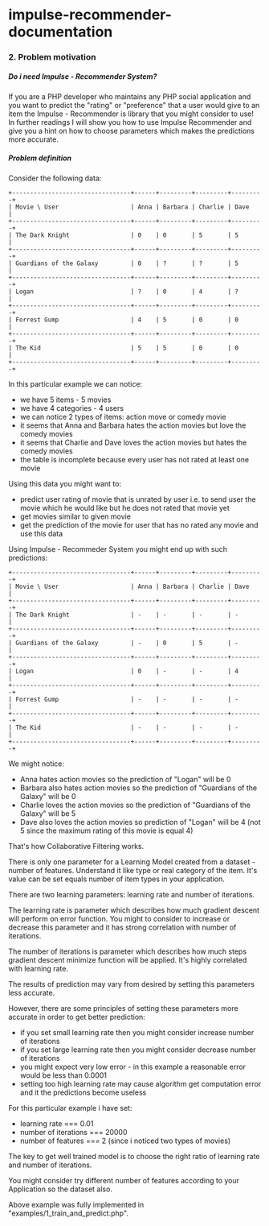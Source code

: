 # impulse-recommender-documentation

### 2. Problem motivation

##### Do i need Impulse - Recommender System? 
If you are a PHP developer who maintains any PHP social application and you
want to predict the "rating" or "preference" that a user would give to an item
the Impulse - Recommender is library that you might consider to use!
In further readings I will show you how to use Impulse Recommender
and give you a hint on how to choose parameters which makes the predictions
more accurate.

##### Problem definition

Consider the following data:

```
+---------------------------------+------+---------+---------+---------+
| Movie \ User                    | Anna | Barbara | Charlie | Dave    |
+---------------------------------+------+---------+---------+---------+
| The Dark Knight                 | 0    | 0       | 5       | 5       |
+---------------------------------+------+---------+---------+---------+
| Guardians of the Galaxy         | 0    | ?       | ?       | 5       |
+---------------------------------+------+---------+---------+---------+
| Logan                           | ?    | 0       | 4       | ?       |
+---------------------------------+------+---------+---------+---------+
| Forrest Gump                    | 4    | 5       | 0       | 0       |
+---------------------------------+------+---------+---------+---------+
| The Kid                         | 5    | 5       | 0       | 0       |
+---------------------------------+------+---------+---------+---------+
```

In this particular example we can notice:
 - we have 5 items - 5 movies
 - we have 4 categories - 4 users
 - we can notice 2 types of items: action move or comedy movie
 - it seems that Anna and Barbara hates the action movies but love the comedy
 movies
 - it seems that Charlie and Dave loves the action movies but hates the 
 comedy movies
 - the table is incomplete because every user has not rated at least one movie
 
Using this data you might want to:
 - predict user rating of movie that is unrated by user i.e. to send user
 the movie which he would like but he does not rated that movie yet
 - get movies similar to given movie
 - get the prediction of the movie for user that has no rated any movie and use this data
 
Using Impulse - Recommeder System you might end up with such predictions:

```
+---------------------------------+------+---------+---------+---------+
| Movie \ User                    | Anna | Barbara | Charlie | Dave    |
+---------------------------------+------+---------+---------+---------+
| The Dark Knight                 | -    | -       | -       | -       |
+---------------------------------+------+---------+---------+---------+
| Guardians of the Galaxy         | -    | 0       | 5       | -       |
+---------------------------------+------+---------+---------+---------+
| Logan                           | 0    | -       | -       | 4       |
+---------------------------------+------+---------+---------+---------+
| Forrest Gump                    | -    | -       | -       | -       |
+---------------------------------+------+---------+---------+---------+
| The Kid                         | -    | -       | -       | -       |
+---------------------------------+------+---------+---------+---------+
```

We might notice:
 - Anna hates action movies so the prediction of "Logan" will be 0
 - Barbara also hates action movies so the prediction of "Guardians of the Galaxy" will be 0
 - Charlie loves the action movies so the prediction of "Guardians of the Galaxy" will be 5
 - Dave also loves the action movies so prediction of "Logan" will be 4 
 (not 5 since the maximum rating of this movie is equal 4)

That's how Collaborative Filtering works.

There is only one parameter for a Learning Model created from a dataset - number of features. Understand 
it like
type or real category of the item. It's value can be set equals number of item types in your 
application.

There are two learning parameters: learning rate and number of iterations.

The learning rate is parameter which describes how much gradient descent will perform on
error function. You might to consider to increase or decrease this parameter and it has strong
correlation with number of iterations.

The number of iterations is parameter which describes how much steps gradient descent minimize function
will be applied. It's highly correlated with learning rate.

The results of prediction may vary from desired by setting this parameters less accurate.

However, there are some principles of setting these parameters more accurate in order to get
better prediction:
 - if you set small learning rate then you might consider increase number of iterations
 - if you set large learning rate then you might consider decrease number of iterations
 - you might expect very low error - in this example a reasonable error would be less than 0.0001
 - setting too high learning rate may cause algorithm get computation error and it the predictions become 
 useless
 
For this particular example i have set:
 - learning rate === 0.01
 - number of iterations === 20000
 - number of features === 2 (since i noticed two types of movies)
 
The key to get well trained model is to choose the right ratio of learning rate and number of iterations.
 
You might consider try different number of features according to your Application so the dataset also.

Above example was fully implemented in "examples/1_train_and_predict.php".